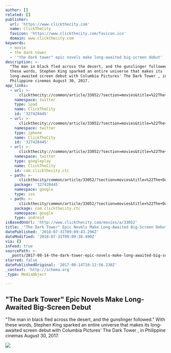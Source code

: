 ```yaml
---
author: []
related: []
publisher:
  url: 'https://www.clickthecity.com'
  name: ClickTheCity
  favicon: 'https://www.clickthecity.com/favicon.ico'
  domain: www.clickthecity.com
keywords:
  - movie
  - the dark tower
  - '"the dark tower" epic novels make long-awaited big-screen debut'
description: >-
  "The man in black fled across the desert, and the gunslinger followed." With
  these words, Stephen King sparked an entire universe that makes its
  long-awaited screen debut with Columbia Pictures' The Dark Tower , in
  Philippine cinemas August 30, 2017.
app_links:
  - url: >-
      clickthecity://common/article/33052/?section=movies&title=%22The+Dark+Tower%22+Epic+Novels+Make+Long-Awaited+Big-Screen+Debut
    namespace: twitter
    type: ipad
    name: ClickTheCity
    id: '327428445'
  - url: >-
      clickthecity://common/article/33052/?section=movies&title=%22The+Dark+Tower%22+Epic+Novels+Make+Long-Awaited+Big-Screen+Debut
    namespace: twitter
    type: iphone
    name: ClickTheCity
    id: '327428445'
  - url: >-
      clickthecity://common/article/33052/?section=movies&title=%22The+Dark+Tower%22+Epic+Novels+Make+Long-Awaited+Big-Screen+Debut
    namespace: twitter
    type: googleplay
    name: ClickTheCity
    id: com.clickthecity.ctc
  - path: >-
      clickthecity/common/article/33052/?section=movies&title=%22The+Dark+Tower%22+Epic+Novels+Make+Long-Awaited+Big-Screen+Debut
    package: '327428445'
    namespace: google
    type: ios
  - path: >-
      clickthecity/common/article/33052/?section=movies&title=%22The+Dark+Tower%22+Epic+Novels+Make+Long-Awaited+Big-Screen+Debut
    package: com.clickthecity.ctc
    namespace: google
    type: android
isBasedOnUrl: 'http://www.clickthecity.com/movies/a/33052'
title: '"The Dark Tower" Epic Novels Make Long-Awaited Big-Screen Debut'
datePublished: '2018-07-31T09:09:43.296Z'
dateModified: '2018-07-31T09:09:38.490Z'
via: {}
inFeed: true
sourcePath: >-
  _posts/2017-08-14-the-dark-tower-epic-novels-make-long-awaited-big-screen-de.md
starred: false
datePublishedOriginal: '2017-08-14T10:12:56.230Z'
_context: 'http://schema.org'
_type: MediaObject

---
```

<article style=""><h1>"The Dark Tower" Epic Novels Make Long-Awaited Big-Screen Debut</h1><p>"The man in black fled across the desert, and the gunslinger followed." With these words, Stephen King sparked an entire universe that makes its long-awaited screen debut with Columbia Pictures' The Dark Tower , in Philippine cinemas August 30, 2017.</p><img src="https://cdn1.clickthecity.com/images/articles/600/33052.jpg" /></article>